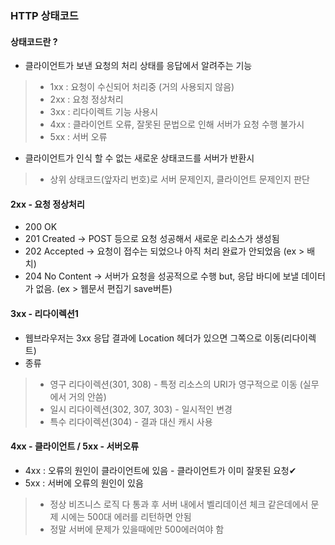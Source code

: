 ### HTTP 상태코드

#### 상태코드란 ?
- 클라이언트가 보낸 요청의 처리 상태를 응답에서 알려주는 기능
> - 1xx : 요청이 수신되어 처리중 (거의 사용되지 않음)
> - 2xx : 요청 정상처리
> - 3xx : 리다이렉트 기능 사용시
> - 4xx : 클라이언트 오류, 잘못된 문법으로 인해 서버가 요청 수행 불가시
> - 5xx : 서버 오류

- 클라이언트가 인식 할 수 없는 새로운 상태코드를 서버가 반환시
> - 상위 상태코드(앞자리 번호)로 서버 문제인지, 클라이언트 문제인지 판단

#### 2xx - 요청 정상처리
- 200 OK
- 201 Created -> POST 등으로 요청 성공해서 새로운 리소스가 생성됨
- 202 Accepted -> 요청이 접수는 되었으나 아직 처리 완료가 안되었음 (ex > 배치)
- 204 No Content -> 서버가 요청을 성공적으로 수행 but, 응답 바디에 보낼 데이터가 없음. (ex > 웹문서 편집기 save버튼)

#### 3xx - 리다이렉션1
- 웹브라우저는 3xx 응답 결과에 Location 헤더가 있으면 그쪽으로 이동(리다이렉트)
- 종류
> - 영구 리다이렉션(301, 308) - 특정 리소스의 URI가 영구적으로 이동 (실무에서 거의 안씀)
> - 일시 리다이렉션(302, 307, 303) - 일시적인 변경
> - 특수 리다이렉션(304) - 결과 대신 캐시 사용

#### 4xx - 클라이언트 / 5xx - 서버오류
- 4xx : 오류의 원인이 클라이언트에 있음 - 클라이언트가 이미 잘못된 요청✔
- 5xx : 서버에 오류의 원인이 있음
> - 정상 비즈니스 로직 다 통과 후 서버 내에서 벨리데이션 체크 같은데에서 문제 시에는 500대 에러를 리턴하면 안됨
> - 정말 서버에 문제가 있을때에만 500에러여야 함
